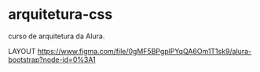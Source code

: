 # arquitetura-css
curso de arquitetura da Alura. 

LAYOUT 
https://www.figma.com/file/0gMF5BPgplPYqQA6Om1T1sk9/alura-bootstrap?node-id=0%3A1
